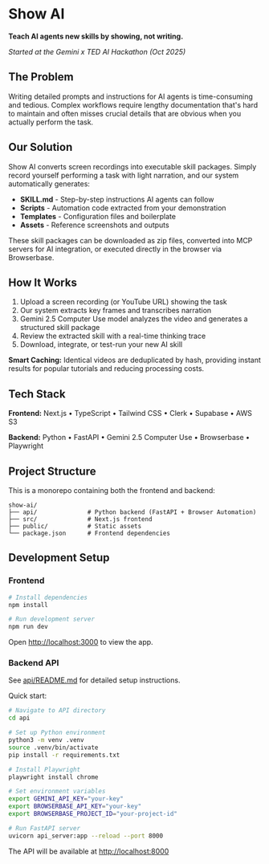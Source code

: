 # Show AI

**Teach AI agents new skills by showing, not writing.**

*Started at the Gemini x TED AI Hackathon (Oct 2025)*

## The Problem

Writing detailed prompts and instructions for AI agents is time-consuming and tedious. Complex workflows require lengthy documentation that's hard to maintain and often misses crucial details that are obvious when you actually perform the task.

## Our Solution

Show AI converts screen recordings into executable skill packages. Simply record yourself performing a task with light narration, and our system automatically generates:

- **SKILL.md** - Step-by-step instructions AI agents can follow
- **Scripts** - Automation code extracted from your demonstration
- **Templates** - Configuration files and boilerplate
- **Assets** - Reference screenshots and outputs

These skill packages can be downloaded as zip files, converted into MCP servers for AI integration, or executed directly in the browser via Browserbase.

## How It Works

1. Upload a screen recording (or YouTube URL) showing the task
2. Our system extracts key frames and transcribes narration
3. Gemini 2.5 Computer Use model analyzes the video and generates a structured skill package
4. Review the extracted skill with a real-time thinking trace
5. Download, integrate, or test-run your new AI skill

**Smart Caching:** Identical videos are deduplicated by hash, providing instant results for popular tutorials and reducing processing costs.

## Tech Stack

**Frontend:** Next.js • TypeScript • Tailwind CSS • Clerk • Supabase • AWS S3

**Backend:** Python • FastAPI • Gemini 2.5 Computer Use • Browserbase • Playwright

## Project Structure

This is a monorepo containing both the frontend and backend:

```
show-ai/
├── api/              # Python backend (FastAPI + Browser Automation)
├── src/              # Next.js frontend
├── public/           # Static assets
└── package.json      # Frontend dependencies
```

## Development Setup

### Frontend

```bash
# Install dependencies
npm install

# Run development server
npm run dev
```

Open [http://localhost:3000](http://localhost:3000) to view the app.

### Backend API

See [api/README.md](api/README.md) for detailed setup instructions.

Quick start:

```bash
# Navigate to API directory
cd api

# Set up Python environment
python3 -m venv .venv
source .venv/bin/activate
pip install -r requirements.txt

# Install Playwright
playwright install chrome

# Set environment variables
export GEMINI_API_KEY="your-key"
export BROWSERBASE_API_KEY="your-key"
export BROWSERBASE_PROJECT_ID="your-project-id"

# Run FastAPI server
uvicorn api_server:app --reload --port 8000
```

The API will be available at [http://localhost:8000](http://localhost:8000)